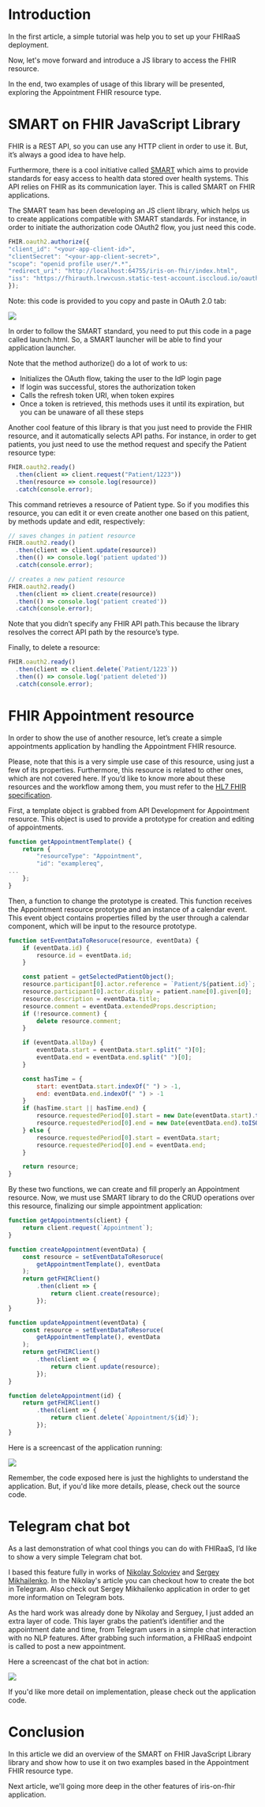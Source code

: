 # Introduction

In the first article, a simple tutorial was help you to set up your FHIRaaS deployment.

Now, let's move forward and introduce a JS library to access the FHIR resource.

In the end, two examples of usage of this library will be presented, exploring the Appointment FHIR resource type.

# SMART on FHIR JavaScript Library

FHIR is a REST API, so you can use any HTTP client in order to use it. But, it’s always a good idea to have help.

Furthermore, there is a cool initiative called [SMART](https://smarthealthit.org/) which aims to provide standards for easy access to health data stored over health systems. This API relies on FHIR as its communication layer. This is called SMART on FHIR applications.

The SMART team has been developing an JS client library, which helps us to create applications compatible with SMART standards. For instance, in order to initiate the authorization code OAuth2 flow, you just need this code.

```js
FHIR.oauth2.authorize({
"client_id": "<your-app-client-id>",
"clientSecret": "<your-app-client-secret>",
"scope": "openid profile user/*.*",
"redirect_uri": "http://localhost:64755/iris-on-fhir/index.html",
"iss": "https://fhirauth.lrwvcusn.static-test-account.isccloud.io/oauth2"
});
```

Note: this code is provided to you copy and paste in OAuth 2.0 tab:

![](https://raw.githubusercontent.com/diashenrique/iris-on-fhir/master/image/article1/2Sh9UKSiQZ.png)

In order to follow the SMART standard, you need to put this code in a page called launch.html. So, a SMART launcher will be able to find your application launcher.

Note that the method authorize() do a lot of work to us:

 - Initializes the OAuth flow, taking the user to the IdP login page
 - If login was successful, stores the authorization token
 - Calls the refresh token URI, when token expires
 - Once a token is retrieved, this methods uses it until its expiration, but you can be unaware of all these steps

Another cool feature of this library is that you just need to provide the FHIR resource, and it automatically selects API paths. For instance, in order to get patients, you just need to use the method request and specify the Patient resource type:

```js
FHIR.oauth2.ready()
  .then(client => client.request("Patient/1223"))
  .then(resource => console.log(resource))
  .catch(console.error);
```

This command retrieves a resource of Patient type. So if you modifies this resource, you can edit it or even create another one based on this patient, by methods update and edit, respectively:

```js
// saves changes in patient resource
FHIR.oauth2.ready()
  .then(client => client.update(resource))
  .then(() => console.log('patient updated'))
  .catch(console.error);

// creates a new patient resource
FHIR.oauth2.ready()
  .then(client => client.create(resource))
  .then(() => console.log('patient created'))
  .catch(console.error);
```

Note that you didn’t specify any FHIR API path.This because the library resolves the correct API path by the resource’s type.

Finally, to delete a resource:

```js
FHIR.oauth2.ready()
  .then(client => client.delete(`Patient/1223`))
  .then(() => console.log('patient deleted'))
  .catch(console.error);
```

# FHIR Appointment resource

In order to show the use of another resource, let’s create a simple appointments application by handling the Appointment FHIR resource.

Please, note that this is a very simple use case of this resource, using just a few of its properties. Furthermore, this resource is related to other ones, which are not covered here. If you’d like to know more about these resources and the workflow among them, you must refer to the [HL7 FHIR specification](https://www.hl7.org/fhir/appointment.html).

First, a template object is grabbed from API Development for Appointment resource. This object is used to provide a prototype for creation and editing of appointments.

```js
function getAppointmentTemplate() {
    return {
        "resourceType": "Appointment",
        "id": "examplereq",
...
    };
}
```

Then, a function to change the prototype is created. This function receives the Appointment resource prototype and an instance of a calendar event. This event object contains properties filled by the user through a calendar component, which will be input to the resource prototype.

```js
function setEventDataToResoruce(resource, eventData) {
    if (eventData.id) {
        resource.id = eventData.id;
    }

    const patient = getSelectedPatientObject();
    resource.participant[0].actor.reference = `Patient/${patient.id}`;
    resource.participant[0].actor.display = patient.name[0].given[0];
    resource.description = eventData.title;
    resource.comment = eventData.extendedProps.description;
    if (!resource.comment) {
        delete resource.comment;
    }

    if (eventData.allDay) {
        eventData.start = eventData.start.split(" ")[0];
        eventData.end = eventData.end.split(" ")[0];
    }

    const hasTime = {
        start: eventData.start.indexOf(" ") > -1,
        end: eventData.end.indexOf(" ") > -1
    }
    if (hasTime.start || hasTime.end) {
        resource.requestedPeriod[0].start = new Date(eventData.start).toISOString();
        resource.requestedPeriod[0].end = new Date(eventData.end).toISOString();
    } else {
        resource.requestedPeriod[0].start = eventData.start;
        resource.requestedPeriod[0].end = eventData.end;
    }

    return resource;
}
```

By these two functions, we can create and fill properly an Appointment resource. Now, we must use SMART library to do the CRUD operations over this resource, finalizing our simple appointment application:

```js
function getAppointments(client) {
    return client.request(`Appointment`);
}

function createAppointment(eventData) {
    const resource = setEventDataToResoruce(
        getAppointmentTemplate(), eventData
    );
    return getFHIRClient()
        .then(client => {
            return client.create(resource);
        });
}

function updateAppointment(eventData) {
    const resource = setEventDataToResoruce(
        getAppointmentTemplate(), eventData
    );
    return getFHIRClient()
        .then(client => {
            return client.update(resource);
        });
}

function deleteAppointment(id) {
    return getFHIRClient()
        .then(client => {
            return client.delete(`Appointment/${id}`);
        });
}
```

Here is a screencast of the application running:

![](https://raw.githubusercontent.com/diashenrique/iris-on-fhir/master/image/article1/5QXhIfpRsA.gif)

Remember, the code exposed here is just the highlights to understand the application. But, if you'd like more details, please, check out the source code.

# Telegram chat bot

As a last demonstration of what cool things you can do with FHIRaaS, I’d like to show a very simple Telegram chat bot.

I based this feature fully in works of [Nikolay Soloviev](https://community.intersystems.com/post/sending-alerts-ensemble-telegram) and [Sergey Mikhailenko](https://openexchange.intersystems.com/package/appmsw-telestat). In the Nikolay's article you can checkout how to create the bot in Telegram. Also check out  Sergey Mikhailenko application in order to get more information on Telegram bots.

As the hard work was already done by Nikolay and Serguey, I just added an extra layer of code. This layer grabs the patient’s identifier and the appointment date and time, from Telegram users in a simple chat interaction with no NLP features. After grabbing such information, a FHIRaaS endpoint is called to post a new appointment.

Here a screencast of the chat bot in action:

![](https://raw.githubusercontent.com/diashenrique/iris-on-fhir/master/image/article1/5KlBjQib9n.gif)

If you'd like more detail on implementation, please check out the application code.

# Conclusion

In this article we did an overview of the SMART on FHIR JavaScript Library library and show how to use it on two examples based in the Appointment FHIR resource type.

Next article, we'll going more deep in the other features of iris-on-fhir application.